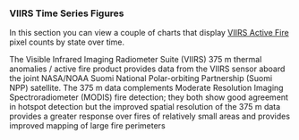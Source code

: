 ### VIIRS Time Series Figures

In this section you can view a couple of charts that display <a href='https://earthdata.nasa.gov/earth-observation-data/near-real-time/firms/viirs-i-band-active-fire-data' target='_blank'>VIIRS Active Fire</a> pixel counts by state over time. 

The Visible Infrared Imaging Radiometer Suite (VIIRS) 375 m thermal anomalies / active fire product provides data from the VIIRS sensor aboard the joint NASA/NOAA Suomi National Polar-orbiting Partnership (Suomi NPP) satellite. The 375 m data complements Moderate Resolution Imaging Spectroradiometer (MODIS) fire detection; they both show good agreement in hotspot detection but the improved spatial resolution of the 375 m data provides a greater response over fires of relatively small areas and provides improved mapping of large fire perimeters

<br><br><br>

